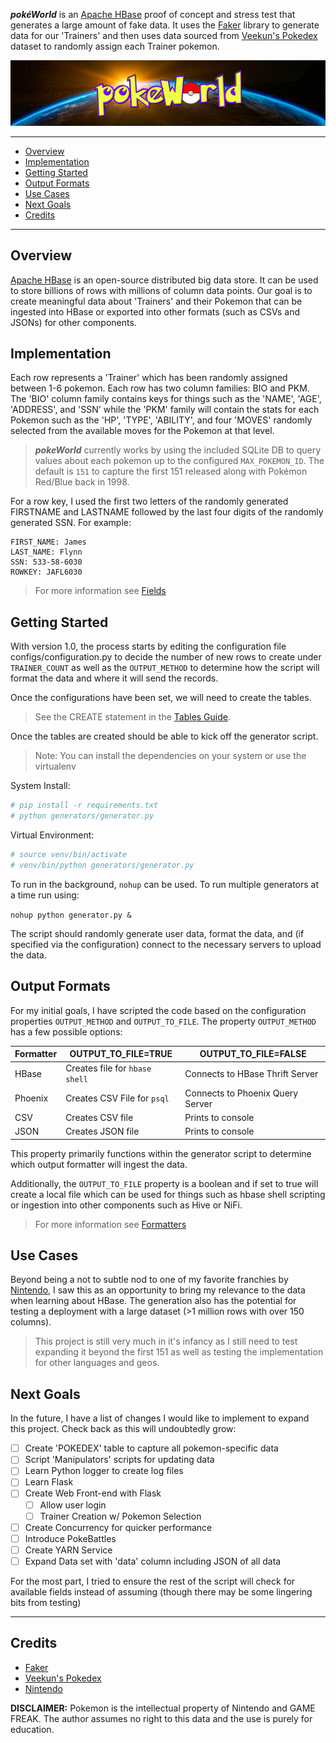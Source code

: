 **_pokéWorld_** is an [Apache HBase](http://hbase.apache.org/book.html) proof of concept and stress test that generates a large amount of fake data. It uses the [Faker](https://github.com/joke2k/faker) library to generate data for our 'Trainers' and then uses data sourced from [Veekun's Pokedex](https://github.com/veekun/pokedex) dataset to randomly assign each Trainer pokemon.

![pokeworld](docs/assets/pokeworld.png)

---

<!-- toc -->

- [Overview](#Overview)
- [Implementation](#Implementation)
- [Getting Started](#Getting-Started)
- [Output Formats](#Output-Formats)
- [Use Cases](#Use-Cases)
- [Next Goals](#Next-Goals)
- [Credits](#Credits)

<!-- tocstop -->

---

## Overview
[Apache HBase](http://hbase.apache.org/book.html) is an open-source distributed big data store. It can be used to store billions of rows with millions of column data points. Our goal is to create meaningful data about 'Trainers' and their Pokemon that can be ingested into HBase or exported into other formats (such as CSVs and JSONs) for other components.

## Implementation

Each row represents a 'Trainer' which has been randomly assigned between 1-6 pokemon. Each row has two column families: BIO and PKM. The 'BIO' column family contains keys for things such as the 'NAME', 'AGE', 'ADDRESS', and 'SSN' while the 'PKM' family will contain the stats for each Pokemon such as the 'HP', 'TYPE', 'ABILITY', and four 'MOVES' randomly selected from the available moves for the Pokemon at that level.

>**_pokeWorld_** currently works by using the included SQLite DB to query values about each pokemon up to the configured `MAX_POKEMON_ID`. The default is `151` to capture the first 151 released along with Pokémon Red/Blue back in 1998. 

For a row key, I used the first two letters of the randomly generated FIRSTNAME and LASTNAME followed by the last four digits of the randomly generated SSN. For example: 

```
FIRST_NAME: James
LAST_NAME: Flynn
SSN: 533-58-6030
ROWKEY: JAFL6030
```


> For more information see [Fields](docs/fields.md)

## Getting Started
With version 1.0, the process starts by editing the configuration file configs/configuration.py to decide the number of new rows to create under `TRAINER_COUNT` as well as the `OUTPUT_METHOD` to determine how the script will format the data and where it will send the records. 

Once the configurations have been set, we will need to create the tables. 
> See the CREATE statement in the [Tables Guide](docs/working_with_tables.md).


Once the tables are created should be able to kick off the generator script. 

> Note: You can install the dependencies on your system or use the virtualenv 

System Install:
```bash
# pip install -r requirements.txt
# python generators/generator.py
```

Virtual Environment:
```bash
# source venv/bin/activate
# venv/bin/python generators/generator.py
```

To run in the background, `nohup` can be used. To run multiple generators at a time run using:

`nohup python generator.py &`

The script should randomly generate user data, format the data, and (if specified via the configuration) connect to the necessary servers to upload the data. 


## Output Formats
For my initial goals, I have scripted the code based on the configuration properties `OUTPUT_METHOD` and `OUTPUT_TO_FILE`. 
The property `OUTPUT_METHOD` has a few possible options:

| Formatter | OUTPUT_TO_FILE=TRUE | OUTPUT_TO_FILE=FALSE|
| -------- | -------- | -------- |
|HBase|Creates file for `hbase shell`| Connects to HBase Thrift Server|
|Phoenix|Creates CSV File for `psql`| Connects to Phoenix Query Server|
|CSV|Creates CSV file| Prints to console|
|JSON|Creates JSON file | Prints to console|


This property primarily functions within the generator script to determine which output formatter will ingest the data. 

Additionally, the `OUTPUT_TO_FILE` property is a boolean and if set to true will create a local file which can be used for things such as hbase shell scripting or ingestion into other components such as Hive or NiFi.
> For more information see [Formatters](docs/formatters.md)

## Use Cases
Beyond being a not to subtle nod to one of my favorite franchies by [Nintendo](https://www.nintendo.com/), I saw this as an opportunity to bring my relevance to the data when learning about HBase. The generation also has the potential for testing a deployment with a large dataset (>1 million rows with over 150 columns). 

>This project is still very much in it's infancy as I still need to test expanding it beyond the first 151 as well as testing the implementation for other languages and geos.

## Next Goals

In the future, I have a list of changes I would like to implement to expand this project. Check back as this will undoubtedly grow:
- [ ] Create 'POKEDEX' table to capture all pokemon-specific data
- [ ] Script 'Manipulators' scripts for updating data
- [ ] Learn Python logger to create log files
- [ ] Learn Flask
- [ ] Create Web Front-end with Flask
  - [ ] Allow user login
  - [ ] Trainer Creation w/ Pokemon Selection
- [ ] Create Concurrency for quicker performance
- [ ] Introduce PokeBattles
- [ ] Create YARN Service
- [ ] Expand Data set with 'data' column including JSON of all data

For the most part, I tried to ensure the rest of the script will check for available fields instead of assuming (though there may be some lingering bits from testing)


---
## Credits
- [Faker](https://github.com/joke2k/faker)
- [Veekun's Pokedex](https://github.com/veekun/pokedex)
- [Nintendo](https://www.nintendo.com/)

__DISCLAIMER:__
Pokemon is the intellectual property of Nintendo and GAME FREAK. The author assumes no right to this data and the use is purely for education. 